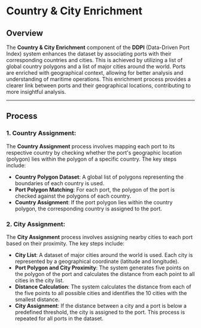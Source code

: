 # Country & City Enrichment

## Overview

The **Country & City Enrichment** component of the **DDPI** (Data-Driven Port Index) system enhances the dataset by associating ports with their corresponding countries and cities. This is achieved by utilizing a list of global country polygons and a list of major cities around the world. Ports are enriched with geographical context, allowing for better analysis and understanding of maritime operations. This enrichment process provides a clearer link between ports and their geographical locations, contributing to more insightful analysis.

---

## Process

### 1. **Country Assignment**: 

The **Country Assignment** process involves mapping each port to its respective country by checking whether the port's geographic location (polygon) lies within the polygon of a specific country. The key steps include:
- **Country Polygon Dataset**: A global list of polygons representing the boundaries of each country is used.
- **Port Polygon Matching**: For each port, the polygon of the port is checked against the polygons of each country.
- **Country Assignment**: If the port polygon lies within the country polygon, the corresponding country is assigned to the port.

### 2. **City Assignment**: 

The **City Assignment** process involves assigning nearby cities to each port based on their proximity. The key steps include:
- **City List**: A dataset of major cities around the world is used. Each city is represented by a geographical coordinate (latitude and longitude).
- **Port Polygon and City Proximity**: The system generates five points on the polygon of the port and calculates the distance from each point to all cities in the city list.
- **Distance Calculation**: The system calculates the distance from each of the five points to all possible cities and identifies the 10 cities with the smallest distance.
- **City Assignment**: If the distance between a city and a port is below a predefined threshold, the city is assigned to the port. This process is repeated for all ports in the dataset.





